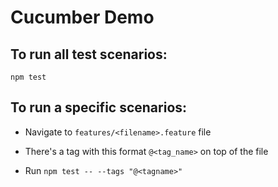 # Cucumber Demo

## To run all test scenarios:

`npm test`

## To run a specific scenarios:

- Navigate to `features/<filename>.feature` file

- There's a tag with this format `@<tag_name>` on top of the file

- Run `npm test -- --tags "@<tagname>"`
